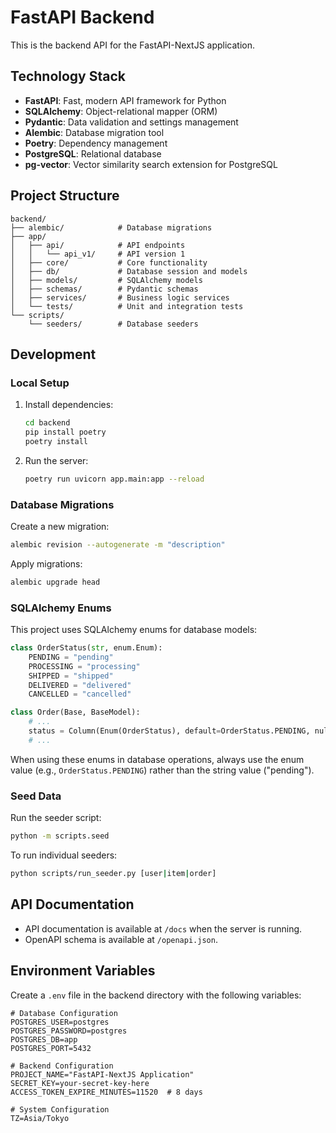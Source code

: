 # FastAPI Backend

This is the backend API for the FastAPI-NextJS application.

## Technology Stack

- **FastAPI**: Fast, modern API framework for Python
- **SQLAlchemy**: Object-relational mapper (ORM)
- **Pydantic**: Data validation and settings management
- **Alembic**: Database migration tool
- **Poetry**: Dependency management
- **PostgreSQL**: Relational database
- **pg-vector**: Vector similarity search extension for PostgreSQL

## Project Structure

```
backend/
├── alembic/            # Database migrations
├── app/
│   ├── api/            # API endpoints
│   │   └── api_v1/     # API version 1
│   ├── core/           # Core functionality
│   ├── db/             # Database session and models
│   ├── models/         # SQLAlchemy models
│   ├── schemas/        # Pydantic schemas
│   ├── services/       # Business logic services
│   └── tests/          # Unit and integration tests
└── scripts/
    └── seeders/        # Database seeders
```

## Development

### Local Setup

1. Install dependencies:

   ```bash
   cd backend
   pip install poetry
   poetry install
   ```

2. Run the server:

   ```bash
   poetry run uvicorn app.main:app --reload
   ```

### Database Migrations

Create a new migration:

```bash
alembic revision --autogenerate -m "description"
```

Apply migrations:

```bash
alembic upgrade head
```

### SQLAlchemy Enums

This project uses SQLAlchemy enums for database models:

```python
class OrderStatus(str, enum.Enum):
    PENDING = "pending"
    PROCESSING = "processing"
    SHIPPED = "shipped"
    DELIVERED = "delivered"
    CANCELLED = "cancelled"

class Order(Base, BaseModel):
    # ...
    status = Column(Enum(OrderStatus), default=OrderStatus.PENDING, nullable=False)
    # ...
```

When using these enums in database operations, always use the enum value (e.g., `OrderStatus.PENDING`) rather than the string value ("pending").

### Seed Data

Run the seeder script:

```bash
python -m scripts.seed
```

To run individual seeders:

```bash
python scripts/run_seeder.py [user|item|order]
```

## API Documentation

- API documentation is available at `/docs` when the server is running.
- OpenAPI schema is available at `/openapi.json`.

## Environment Variables

Create a `.env` file in the backend directory with the following variables:

```
# Database Configuration
POSTGRES_USER=postgres
POSTGRES_PASSWORD=postgres
POSTGRES_DB=app
POSTGRES_PORT=5432

# Backend Configuration
PROJECT_NAME="FastAPI-NextJS Application"
SECRET_KEY=your-secret-key-here
ACCESS_TOKEN_EXPIRE_MINUTES=11520  # 8 days

# System Configuration
TZ=Asia/Tokyo
```
